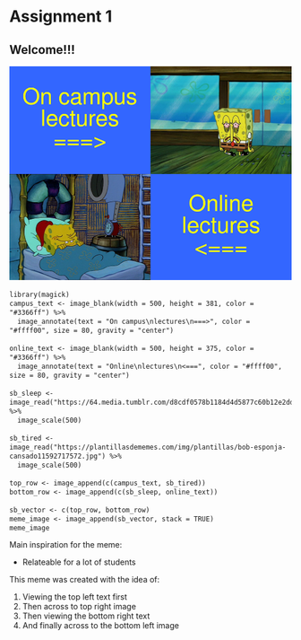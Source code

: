 # Assignment 1
## Welcome!!!


![](spongebob_meme.png)

```
library(magick)
campus_text <- image_blank(width = 500, height = 381, color = "#3366ff") %>%
  image_annotate(text = "On campus\nlectures\n===>", color = "#ffff00", size = 80, gravity = "center")

online_text <- image_blank(width = 500, height = 375, color = "#3366ff") %>%
  image_annotate(text = "Online\nlectures\n<===", color = "#ffff00", size = 80, gravity = "center")

sb_sleep <- image_read("https://64.media.tumblr.com/d8cdf0578b1184d4d5877c60b12e2ddc/tumblr_p55fr3sc4q1vbooiso1_640.png") %>%
  image_scale(500)

sb_tired <- image_read("https://plantillasdememes.com/img/plantillas/bob-esponja-cansado11592717572.jpg") %>%
  image_scale(500)

top_row <- image_append(c(campus_text, sb_tired))
bottom_row <- image_append(c(sb_sleep, online_text))

sb_vector <- c(top_row, bottom_row)
meme_image <- image_append(sb_vector, stack = TRUE)
meme_image
```
Main inspiration for the meme:
* Relateable for a lot of students

This meme was created with the idea of:
1. Viewing the top left text first 
2. Then across to top right image
3. Then viewing the bottom right text
4. And finally across to the bottom left image


